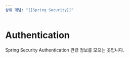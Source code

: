 ```yaml
---
상위 개념: "[[Spring Security]]"
---
```

# Authentication
Spring Security Authentication 관련 정보를 모으는 곳입니다.